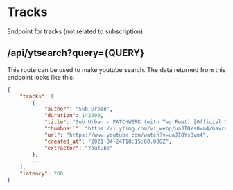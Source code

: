 # Tracks
Endpoint for tracks (not related to subscription).

## /api/ytsearch?query={QUERY}
This route can be used to make youtube search. The data returned from this endpoint looks like this:

```json
{
    "tracks": [
        {
            "author": "Sub Urban",
            "duration": 142000,
            "title": "Sub Urban - PATCHWERK (with Two Feet) [Official Music Video]",
            "thumbnail": "https://i.ytimg.com/vi_webp/uaJIQYs0vm4/maxresdefault.webp?v=605d5da9",
            "url": "https://www.youtube.com/watch?v=uaJIQYs0vm4",
            "created_at": "2021-04-24T18:15:00.000Z",
            "extractor": "Youtube"
        },
        ...
    ],
    "latency": 200
}
```
